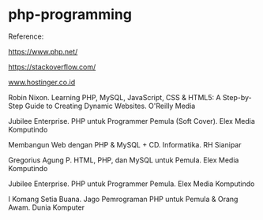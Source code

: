 # php-programming

Reference: 

https://www.php.net/

https://stackoverflow.com/

www.hostinger.co.id

Robin Nixon. Learning PHP, MySQL, JavaScript, CSS & HTML5: A Step-by-Step Guide to Creating Dynamic Websites. O'Reilly Media

Jubilee Enterprise. PHP untuk Programmer Pemula (Soft Cover). Elex Media Komputindo

Membangun Web dengan PHP & MySQL + CD. 	Informatika. RH Sianipar

Gregorius Agung P. HTML, PHP, dan MySQL untuk Pemula. Elex Media Komputindo

Jubilee Enterprise. PHP untuk Programmer Pemula. Elex Media Komputindo

I Komang Setia Buana. Jago Pemrograman PHP untuk Pemula & Orang Awam. Dunia Komputer
